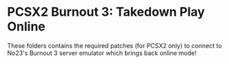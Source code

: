 # PCSX2 Burnout 3: Takedown Play Online

These folders contains the required patches (for PCSX2 only) to connect to No23's Burnout 3 server emulator which brings back online mode!
